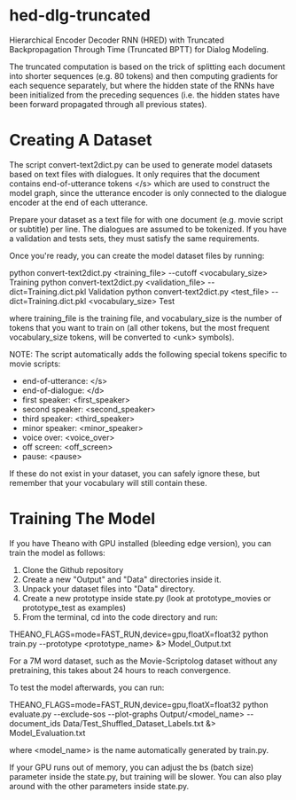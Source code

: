 # hed-dlg-truncated
Hierarchical Encoder Decoder RNN (HRED) with Truncated Backpropagation Through Time (Truncated BPTT) for Dialog Modeling. 

The truncated computation is based on the trick of splitting each document into shorter sequences (e.g. 80 tokens) and then computing gradients for each sequence separately, but where the hidden state of the RNNs have been initialized from the preceding sequences (i.e. the hidden states have been forward propagated through all previous states).

# Creating A Dataset

The script convert-text2dict.py can be used to generate model datasets based on text files with dialogues. It only requires that the document contains end-of-utterance tokens &lt;/s&gt; which are used to construct the model graph, since the utterance encoder is only connected to the dialogue encoder at the end of each utterance.

Prepare your dataset as a text file for with one document (e.g. movie script or subtitle) per line. The dialogues are assumed to be tokenized. If you have a validation and tests sets, they must satisfy the same requirements.

Once you're ready, you can create the model dataset files by running:

python convert-text2dict.py &lt;training_file&gt; --cutoff &lt;vocabulary_size&gt; Training
python convert-text2dict.py &lt;validation_file&gt; --dict=Training.dict.pkl Validation
python convert-text2dict.py &lt;test_file&gt; --dict=Training.dict.pkl &lt;vocabulary_size&gt; Test

where training_file is the training file, and vocabulary_size is the number of tokens that you want to train on (all other tokens, but the most frequent vocabulary_size tokens, will be converted to &lt;unk&gt; symbols).

NOTE: The script automatically adds the following special tokens specific to movie scripts:
- end-of-utterance: &lt;/s&gt;
- end-of-dialogue: &lt;/d&gt;
- first speaker: &lt;first_speaker&gt;
- second speaker: &lt;second_speaker&gt;
- third speaker: &lt;third_speaker&gt;
- minor speaker: &lt;minor_speaker&gt;
- voice over: &lt;voice_over&gt;
- off screen: &lt;off_screen&gt;
- pause: &lt;pause&gt;

If these do not exist in your dataset, you can safely ignore these, but remember that your vocabulary will still contain these.

# Training The Model

If you have Theano with GPU installed (bleeding edge version), you can train the model as follows:
1) Clone the Github repository
2) Create a new "Output" and "Data" directories inside it.
3) Unpack your dataset files into "Data" directory.
4) Create a new prototype inside state.py (look at prototype_movies or prototype_test as examples)
5) From the terminal, cd into the code directory and run:

THEANO_FLAGS=mode=FAST_RUN,device=gpu,floatX=float32 python train.py --prototype &lt;prototype_name&gt; &&gt; Model_Output.txt

For a 7M word dataset, such as the Movie-Scriptolog dataset without any pretraining, this takes about 24 hours to reach convergence.

To test the model afterwards, you can run:

THEANO_FLAGS=mode=FAST_RUN,device=gpu,floatX=float32 python evaluate.py --exclude-sos --plot-graphs Output/&lt;model_name&gt; --document_ids Data/Test_Shuffled_Dataset_Labels.txt &&gt; Model_Evaluation.txt

where &lt;model_name&gt; is the name automatically generated by train.py.

If your GPU runs out of memory, you can adjust the bs (batch size) parameter inside the state.py, but training will be slower. You can also play around with the other parameters inside state.py.
